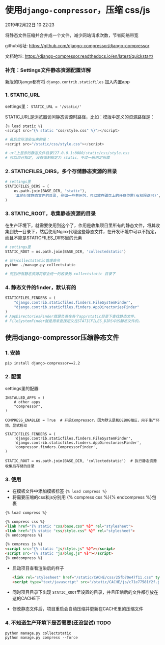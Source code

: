 # 使用`django-compressor`，压缩 css/js

2019年2月22日 10:22:23

将静态文件压缩并合并成一个文件，减少网站请求次数，节省网络带宽

github地址: https://github.com/django-compressor/django-compressor

文档地址: https://django-compressor.readthedocs.io/en/latest/quickstart/



### 补充：Settings文件静态资源配置详解

新版的Django都有将  `django.contrib.staticfiles` 加入内置app

### 1. STATIC_URL
settings里： ```STATIC_URL = '/static/' ```

STATIC_URL是浏览器访问静态资源时路径，比如：模版中定义的资源路径是：

```python
{% load static %}
<script src="{% static "css/style.css" %}"></script>

# 最后实际渲染出来的是：
<script src="/static/css/style.css"></script>

# url上显示的静态文件目录127.0.0.1:8080/static/css/style.css
# 可以自己指定, 没有强制规定为 static，不过一般约定俗成
```

### 2. STATICFILES_DIRS，多个存储静态资源的目录

```python
# settings里
STATICFILES_DIRS = (
    os.path.join(BASE_DIR, "static"),
    '其他存放静态文件的目录, 例如一些共用包，可以放在磁盘上的任意位置(有权限访问)',
)
```
### 3. STATIC_ROOT，收集静态资源的目录

在生产环境下，就需要使用到这个了，作用是收集项目里所有的静态文件，将其收集到统一目录下，然后使用Nginx代理这些静态文件，在开发环境中可以不指定，而且不能是STATICFILES_DIRS里的元素

```python
# settings里
STATIC_ROOT = os.path.join(BASE_DIR, 'collectedstatic')

# 运行collectstatic管理命令
python ./manage.py collectstatic

# 而后所有静态资源将都会统一的收录到 collectstatic 目录下
```

### 4. 静态文件的finder，默认有的

```python
STATICFILES_FINDERS = (
    "django.contrib.staticfiles.finders.FileSystemFinder",
	"django.contrib.staticfiles.finders.AppDirectoriesFinder"
)
# AppDirectoriesFinder就是负责在各个app/static目录下查找静态文件。
# FileSystemFinder就是用来查找定义在STATICFILES_DIRS中的静态文件的。
```



## 使用django-compressor压缩静态文件

### 1. 安装

```pip install django-compressor==2.2```

### 2. 配置

settings里的配置:

```
INSTALLED_APPS = (
    # other apps
    "compressor",
)

COMPRESS_ENABLED = True  # 开启Compressor，因为默认是和DEBUG相反，用于生产环境，显式启动

STATICFILES_FINDERS = (
    'django.contrib.staticfiles.finders.FileSystemFinder',
    'django.contrib.staticfiles.finders.AppDirectoriesFinder',
    'compressor.finders.CompressorFinder',
)

STATIC_ROOT = os.path.join(BASE_DIR, 'collectedstatic')  # 执行静态资源收集后存储的目录
```

### 3. 使用

* 在模板文件中添加模板标签 `{% load compress %}`
* 将需要压缩的css和js分别用 {% compress css %}{% endcompress %}包裹

```html
{% load compress %}

{% compress css %}
<link href="{% static "css/base.css" %}" rel="stylesheet">
<link href="{% static "css/style.css" %}" rel="stylesheet">
{% endcompress %}

{% compress js %}
<script src="{% static "js/style.js" %}"></script>
<script src="{% static "js/blog.js" %}"></script>
{% endcompress %}
```

* 启动项目查看渲染后的样子

  ```html
  <link rel="stylesheet" href="/static/CACHE/css/25fb70e47f11.css" type="text/css" />
  <script type="text/javascript" src="/static/CACHE/js/c71e77581f2f.js"></script>
  ```

* 同时项目目录下出现 `STATIC_ROOT`里设置的目录，并且压缩后的文件都存放在这的CACHE下

* 修改静态文件后，项目重启会自动压缩并更新在CACHE里的压缩文件

### 4. 不知道生产环境下是否需要(还没尝试) TODO

```
python manage.py collectstatic
python manage.py compress --force
```

